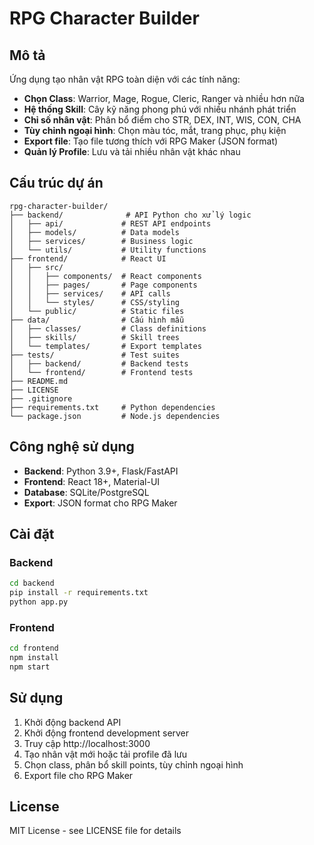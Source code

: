 # RPG Character Builder

## Mô tả
Ứng dụng tạo nhân vật RPG toàn diện với các tính năng:

- **Chọn Class**: Warrior, Mage, Rogue, Cleric, Ranger và nhiều hơn nữa
- **Hệ thống Skill**: Cây kỹ năng phong phú với nhiều nhánh phát triển
- **Chỉ số nhân vật**: Phân bổ điểm cho STR, DEX, INT, WIS, CON, CHA
- **Tùy chỉnh ngoại hình**: Chọn màu tóc, mắt, trang phục, phụ kiện
- **Export file**: Tạo file tương thích với RPG Maker (JSON format)
- **Quản lý Profile**: Lưu và tải nhiều nhân vật khác nhau

## Cấu trúc dự án

```
rpg-character-builder/
├── backend/              # API Python cho xử lý logic
│   ├── api/             # REST API endpoints
│   ├── models/          # Data models
│   ├── services/        # Business logic
│   └── utils/           # Utility functions
├── frontend/            # React UI
│   ├── src/
│   │   ├── components/  # React components
│   │   ├── pages/       # Page components
│   │   ├── services/    # API calls
│   │   └── styles/      # CSS/styling
│   └── public/          # Static files
├── data/                # Cấu hình mẫu
│   ├── classes/         # Class definitions
│   ├── skills/          # Skill trees
│   └── templates/       # Export templates
├── tests/               # Test suites
│   ├── backend/         # Backend tests
│   └── frontend/        # Frontend tests
├── README.md
├── LICENSE
├── .gitignore
├── requirements.txt     # Python dependencies
└── package.json         # Node.js dependencies
```

## Công nghệ sử dụng

- **Backend**: Python 3.9+, Flask/FastAPI
- **Frontend**: React 18+, Material-UI
- **Database**: SQLite/PostgreSQL
- **Export**: JSON format cho RPG Maker

## Cài đặt

### Backend
```bash
cd backend
pip install -r requirements.txt
python app.py
```

### Frontend
```bash
cd frontend
npm install
npm start
```

## Sử dụng

1. Khởi động backend API
2. Khởi động frontend development server
3. Truy cập http://localhost:3000
4. Tạo nhân vật mới hoặc tải profile đã lưu
5. Chọn class, phân bổ skill points, tùy chỉnh ngoại hình
6. Export file cho RPG Maker

## License

MIT License - see LICENSE file for details
